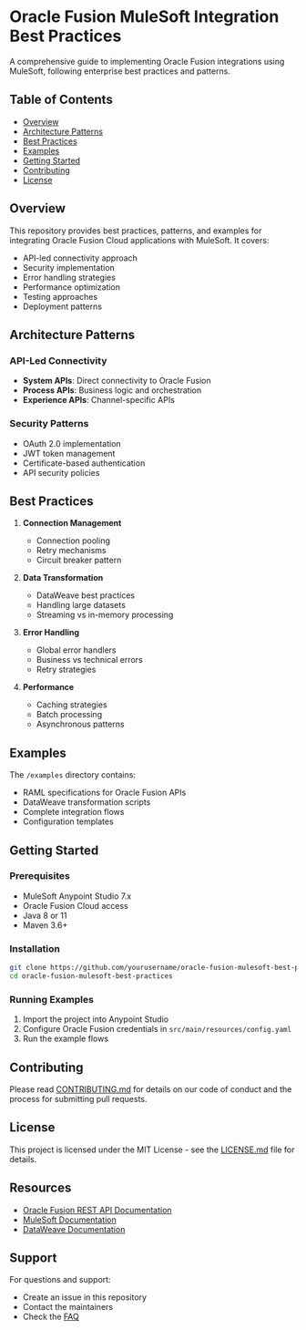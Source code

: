 # Oracle Fusion MuleSoft Integration Best Practices

A comprehensive guide to implementing Oracle Fusion integrations using MuleSoft, following enterprise best practices and patterns.

## Table of Contents

- [Overview](#overview)
- [Architecture Patterns](#architecture-patterns)
- [Best Practices](#best-practices)
- [Examples](#examples)
- [Getting Started](#getting-started)
- [Contributing](#contributing)
- [License](#license)

## Overview

This repository provides best practices, patterns, and examples for integrating Oracle Fusion Cloud applications with MuleSoft. It covers:

- API-led connectivity approach
- Security implementation
- Error handling strategies
- Performance optimization
- Testing approaches
- Deployment patterns

## Architecture Patterns

### API-Led Connectivity

- **System APIs**: Direct connectivity to Oracle Fusion
- **Process APIs**: Business logic and orchestration
- **Experience APIs**: Channel-specific APIs

### Security Patterns

- OAuth 2.0 implementation
- JWT token management
- Certificate-based authentication
- API security policies

## Best Practices

1. **Connection Management**
   - Connection pooling
   - Retry mechanisms
   - Circuit breaker pattern

2. **Data Transformation**
   - DataWeave best practices
   - Handling large datasets
   - Streaming vs in-memory processing

3. **Error Handling**
   - Global error handlers
   - Business vs technical errors
   - Retry strategies

4. **Performance**
   - Caching strategies
   - Batch processing
   - Asynchronous patterns

## Examples

The `/examples` directory contains:

- RAML specifications for Oracle Fusion APIs
- DataWeave transformation scripts
- Complete integration flows
- Configuration templates

## Getting Started

### Prerequisites

- MuleSoft Anypoint Studio 7.x
- Oracle Fusion Cloud access
- Java 8 or 11
- Maven 3.6+

### Installation

```bash
git clone https://github.com/yourusername/oracle-fusion-mulesoft-best-practices.git
cd oracle-fusion-mulesoft-best-practices
```

### Running Examples

1. Import the project into Anypoint Studio
2. Configure Oracle Fusion credentials in `src/main/resources/config.yaml`
3. Run the example flows

## Contributing

Please read [CONTRIBUTING.md](CONTRIBUTING.md) for details on our code of conduct and the process for submitting pull requests.

## License

This project is licensed under the MIT License - see the [LICENSE.md](LICENSE.md) file for details.

## Resources

- [Oracle Fusion REST API Documentation](https://docs.oracle.com/en/cloud/saas/applications-common/rest-api/)
- [MuleSoft Documentation](https://docs.mulesoft.com/)
- [DataWeave Documentation](https://docs.mulesoft.com/dataweave/latest/)

## Support

For questions and support:
- Create an issue in this repository
- Contact the maintainers
- Check the [FAQ](docs/FAQ.md)